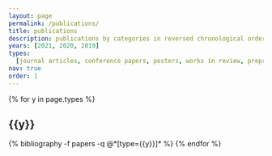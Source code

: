 ```yaml
---
layout: page
permalink: /publications/
title: publications
description: publications by categories in reversed chronological order.
years: [2021, 2020, 2019]
types:
  [journal articles, conference papers, posters, works in review, preprints]
nav: true
order: 1
---
```


<div class="publications">

{% for y in page.types %}

  <h2 class="year">{{y}}</h2>
  {% bibliography -f papers -q @*[type={{y}}]* %}
{% endfor %}

</div>
